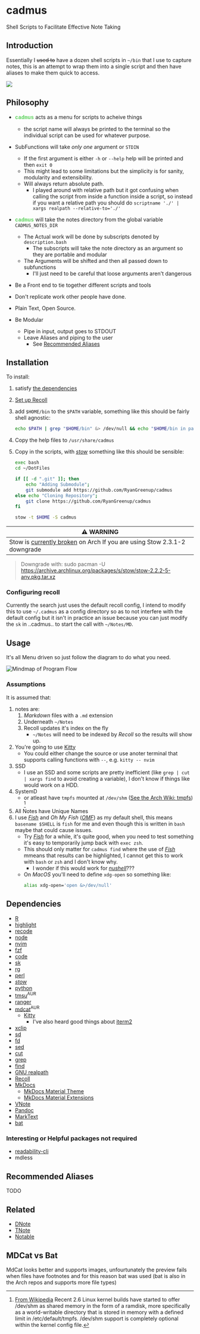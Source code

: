 # cadmus
Shell Scripts to Facilitate Effective Note Taking

## Introduction

Essentially I ~~used to~~ have a dozen shell scripts in `~/bin` that I use to capture notes,
this is an attempt to wrap them into a single script and then have aliases to make them quick to access.

![](./MainMenu.png)


## Philosophy

- ****<span style="color:rgb(90,210,90);font-family:Courier New,Courier, monospace,serif;">cadmus</span>**** acts as a menu for scripts to acheive things
    - the script name will always be printed to the terminal so the individual
      script can be used for whatever purpose.
- SubFunctions will take *only one* argument or `STDIN`
    - If the first argument is either `-h` or `--help` help will be printed and then `exit 0`
    - This might lead to some limitations but the simplicity is for sanity, modularity and extensibility.
    - Will always return absolute path.
        - I played around with relative path but it got confusing when calling the script from inside a function inside a script, so instead if you want a relative path you should do `scriptname './' | xargs realpath --relative-to='./'`




-  ****<span style="color:rgb(90,210,90);font-family:Courier New,Courier, monospace,serif;">cadmus</span>**** will take the notes directory from the global variable `CADMUS_NOTES_DIR`
    - The Actual work will be done by subscripts denoted by `description.bash`
        - The subscripts will take the note directory as an argument so they are portable and modular
    - The Arguments will be shifted and then all passed down to subfunctions
        - I'll just need to be careful that loose arguments aren't dangerous
- Be a Front end to tie together different scripts and tools
- Don't replicate work other people have done.
- Plain Text, Open Source.
- Be Modular
    - Pipe in input, output goes to STDOUT
    - Leave Aliases and piping to the user
        - See [Recommended Aliases](#recommended-aliases)

## Installation

To install:

1. satisfy [the dependencies](#Dependencies)
2. [Set up Recoll](#Configuring-recoll)
3. add `$HOME/bin` to the `$PATH` variable, something like this should be fairly shell agnostic:

    ``` bash
    echo $PATH | grep "$HOME/bin" &> /dev/null && echo "$HOME/bin in path already" || ls "$HOME/bin" &> /dev/null && echo 'PATH="$PATH:$HOME/bin"' >> $HOME/.profile
    
    ```
4. Copy the help files to `/usr/share/cadmus`

5. Copy in the scripts, with [*stow*] something like this should be sensible:

    ```bash
    exec bash
    cd ~/DotFiles
    
    if [[ -d ".git" ]]; then
        echo "Adding Submodule";
        git submodule add https://github.com/RyanGreenup/cadmus
    else echo "Cloning Repository";
        git clone https://github.com/RyanGreenup/cadmus
    fi
    
    stow -t $HOME -S cadmus
    ```

|:warning: WARNING                                                                      |
| ---                                                                                   |
| Stow is [currently broken][stowIssue] on Arch If you are using Stow 2.3.1-2 downgrade |
> Downgrade with:
> sudo pacman -U https://archive.archlinux.org/packages/s/stow/stow-2.2.2-5-any.pkg.tar.xz

[stowIssue]: https://github.com/aspiers/stow/issues/65

### Configuring recoll

Currently the search just uses the default recoll config, I intend to modify this to use `~/.cadmus` as a config directory so as to not interfere with the default config but it isn't in practice an issue because you can just modify the `sk` in ..cadmus.. to start the call with `~/Notes/MD`. 
<!---
By default *Cadmus* will use a rcoll configuration at `~/.cadmus`, this is to ensure that it doesn't conflict with any previous configuration.

Set this up by performing:

``` bash
mkdir ~/.cadmus
recoll -c ~/.cadmus
```
then select *index configuration* and configure recoll to have `~/Notes/MD` as the top directory and to exclude `~`, ideally `recoll` will index live which can configured with *indexing schedule*. *Recoll* will then start indexing the files and afterwards (≅ 1-2 minutes) the *GUI* will pop up and you can confirm that the indexing was successful.

|:note: NOTE|
| ---                                                                                   |
| If you want to change the notes directory change the variable `NOTES_DIR` in ****<span style="color:rgb(90,210,90);font-family:Courier New,Courier, monospace,serif;">cadmus</span>**** |

 -->
## Usage


It's all Menu driven so just follow the diagram to do what you need.

![Mindmap of Program Flow](./usage.svg "Diagram of the flow of the script")

### Assumptions

It is assumed that:

1. notes are:
    1. *Markdown* files with a `.md` extension
    2. Underneath `~/Notes`
    3. Recoll updates it's index on the fly
        * `~/Notes` will need to be indexed by *Recoll* so the results will show up.
2. You're going to use [Kitty](https://sw.kovidgoyal.net/kitty/)
    * You could either change the source or use anoter terminal that supports
      calling functions with `--`, e.g. `kitty -- nvim`
3. SSD
    * I use an SSD and some scripts are pretty inefficient (like `grep | cut |
      xargs find` to avoid creating a variable), I don't know if things like
      would work on a HDD.
4. SystemD
    * or atleast have `tmpfs` mounted at `/dev/shm` ([See the Arch Wiki: tmpfs][tmpfs]) [^wpdtmpfs]
5. All Notes have Unique Names
5. I use [*Fish*] and *Oh My Fish* ([*OMF*]) as my default shell, this means `basename $SHELL` is `fish` for
   me and even though this is written in `bash` maybe that could cause issues.
    * Try [*Fish*] for a while, it's quite good, when you need to test something
      it's easy to temporarily jump back with `exec zsh`.
    * This should only matter for `cadmus find` where the use of [*Fish*] mmeans
      that results can be highlighted, I cannot get this to work with `bash` or
      `zsh` and I don't know why.
        * I wonder if this would work for [*nushell*]???
    * On *MacOS* you'll need to define `xdg-open` so something like:
        ```bash
        alias xdg-open='open &>/dev/null' 
        ```



[*nushell*]: https://github.com/nushell/nushell
[*Fish*]:    https://fishshell.com/
[*OMF*]:     https://github.com/oh-my-fish/oh-my-fish

## Dependencies

- [R](https://en.wikipedia.org/wiki/R_(programming_language))
- [highlight](https://www.archlinux.org/packages/community/x86_64/highlight/)
- [recode](https://www.archlinux.org/packages/extra/x86_64/recode/)
- [node](https://nodejs.org/en/)
- [nvim](https://neovim.io/)
- [fzf](https://github.com/junegunn/fzf)
- [code](https://github.com/lotabout/skim)
- [sk](https://github.com/lotabout/skim)
- [rg](https://www.google.com/search?client=firefox-b-d&q=ripgrep+github)
- [perl](https://wiki.archlinux.org/index.php/Perl)
- [*stow*]
- [python](https://www.python.org/download/releases/3.0/)
- [tmsu](https://aur.archlinux.org/packages/tmsu/)<sup>AUR</sup>
- [ranger](https://www.archlinux.org/packages/community/any/ranger/)
- [mdcat](https://aur.archlinux.org/packages/mdcat/)<sup>AUR</sup>
  - [Kitty](https://sw.kovidgoyal.net/kitty/) 
      - I've also heard good things about [iterm2](https://www.iterm2.com/)
- [xclip](https://www.archlinux.org/packages/extra/x86_64/xclip/)
- [sd](https://github.com/chmln/sd)
- [fd](https://github.com/sharkdp/fd)
- [sed](https://www.gnu.org/software/sed/)
- [cut](https://www.gnu.org/software/coreutils/manual/html_node/The-cut-command.html)
- [grep](https://www.gnu.org/software/grep/)
- [find](https://man7.org/linux/man-pages/man1/find.1.html)
- [GNU realpath](https://www.gnu.org/software/coreutils/manual/html_node/realpath-invocation.html#realpath-invocation)
- [Recoll](https://www.lesbonscomptes.com/recoll/)
- [MkDocs](https://pypi.org/project/mkdocs-material-extensions/)
    - [MkDocs Material Theme](https://github.com/squidfunk/mkdocs-material)
    - [MkDocs Material Extensions](https://pypi.org/project/mkdocs-material-extensions/)
- [VNote](https://github.com/tamlok/vnote)
- [Pandoc](https://github.com/jgm/pandoc)
- [MarkText](https://github.com/marktext/marktext)
- [bat](https://github.com/sharkdp/bat)

### Interesting or Helpful packages not required

- [readability-cli](https://gitlab.com/gardenappl/readability-cli)
- mdless

## Recommended Aliases

TODO

## Related

- [DNote]
- [TNote]
- [Notable] 

[Notable]: https://github.com/notable/notable
[TNote]: https://github.com/tasdikrahman/tnote
[DNote]: https://github.com/dnote
[tmpfs]: https://wiki.archlinux.org/index.php/Tmpfs
[shared_memory]: http://en.wikipedia.org/wiki/Shared_memory

[^wpdtmpfs]: [From Wikipedia][shared_memory] Recent 2.6 Linux kernel builds have started to offer /dev/shm as shared memory in the form of a ramdisk, more specifically as a world-writable directory that is stored in memory with a defined limit in /etc/default/tmpfs.  /dev/shm support is completely optional within the kernel config file. 

[*stow*]: https://www.google.com/search?client=firefox-b-d&q=gnu+stow

## MDCat vs Bat

MdCat looks better and supports images, unfourtunately the preview fails when files have footnotes and for this reason bat was used (bat is also in the Arch repos and supports more file types)
